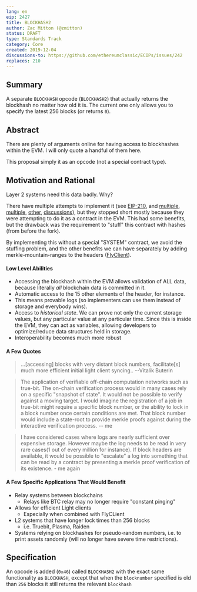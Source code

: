```yaml
---
lang: en
eip: 2427
title: BLOCKHASH2
author: Zac Mitton (@zmitton)
status: DRAFT
type: Standards Track
category: Core
created: 2019-12-04
discussions-to: https://github.com/ethereumclassic/ECIPs/issues/242
replaces: 210
---
```


## Summary

A separate `BLOCKHASH` opcode (`BLOCKHASH2`) that actually returns the blockhash no matter how old it is. The current one only allows you to specify the latest 256 blocks (or returns `0`).

## Abstract

There are plenty of arguments online for having access to blockhashes within the EVM. I will only quote a handful of them here. 

This proposal simply it as an opcode (not a special contract type).

## Motivation and Rational

Layer 2 systems need this data badly. Why?

There have multiple attempts to implement it (see [EIP-210](https://github.com/ethereum/EIPs/pull/210), and [multiple](https://github.com/ethereum/EIPs/issues/1218), [multiple](https://github.com/ethereum/EIPs/issues/96), [other](https://github.com/ethereum/EIPs/pull/1094), [discussions](https://github.com/ethereum/EIPs/pull/641)), but they stopped short mostly because they were attempting to do it as a contract in the EVM. This had some benefits, but the drawback was the requirement to "stuff" this contract with hashes (from before the fork).

By implementing this without a special "SYSTEM" contract, we avoid the stuffing problem, and the other benefits we can have separately by adding merkle-mountain-ranges to the headers ([FlyClient](https://github.com/ethereumclassic/ECIPs/pull/145)).

#### Low Level Abilities

 - Accessing the blockhash within the EVM allows validation of ALL data, because literally *all* blockchain data is committed in it. 
 - Automatic access to the 15 other elements of the header, for instance.
 - This means provable logs (so implementers can use them instead of storage and everybody wins).
 - Access to _historical state_. We can prove not only the current storage values, but any particular value at any particular time. Since this is inside the EVM, they can act as variables, allowing developers to optimize/reduce data structures held in storage.
 - Interoperability becomes much more robust

#### A Few Quotes

>  ...[accessing] blocks with very distant block numbers, facilitate[s] much more efficient initial light client syncing.. --Vitalik Buterin

> The application of verifiable off-chain computation networks such as true-bit. The on-chain verification process would in many cases rely on a specific "snapshot of state". It would not be possible to verify against a moving target. I would imagine the registration of a job in true-bit might require a specific block number, or the ability to lock in a block number once certain conditions are met. That block number would include a state-root to provide merkle proofs against during the interactive verification process. -- me

> I have considered cases where logs are nearly sufficient over expensive storage. However maybe the log needs to be read in very rare cases(1 out of every million for instance). If block headers are available, it would be possible to "escalate" a log into something that can be read by a contract by presenting a merkle proof verification of its existence. - me again

#### A Few Specific Applications That Would Benefit

 - Relay systems between blockchains
   - Relays like BTC relay may no longer require "constant pinging"
 - Allows for efficient Light clients
   - Especially when combined with FlyCLient
 - L2 systems that have longer lock times than 256 blocks
   - i.e. Truebit, Plasma, Raiden
 - Systems relying on blockhashes for pseudo-random numbers, i.e. to print assets randomly (will no longer have severe time restrictions).

## Specification

An opcode is added (`0x46`) called `BLOCKHASH2` with the exact same functionality as `BLOCKHASH`, except that when the `blocknumber` specified is old than `256` blocks it still returns the relevant `blockhash`

